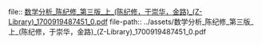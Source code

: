 file:: [数学分析_陈纪修_第三版_上_(陈纪修，于崇华，金路)_(Z-Library)_1700919487451_0.pdf](../assets/数学分析_陈纪修_第三版_上_(陈纪修，于崇华，金路)_(Z-Library)_1700919487451_0.pdf)
file-path:: ../assets/数学分析_陈纪修_第三版_上_(陈纪修，于崇华，金路)_(Z-Library)_1700919487451_0.pdf
